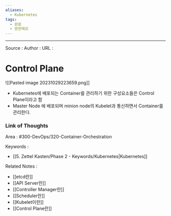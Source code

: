 ```yaml
---
aliases:
  - Kubernetes
tags:
  - 완료
  - 문헌메모
---
```



---


Source :
Author : 
URL :

# Control Plane
![[Pasted image 20231029223659.png]]
- Kubernetes에 배포되는 Container를 관리하기 위한 구성요소들은 Control Plane이라고 함
- Master Node 에 배포되며 minion node의 Kubelet과 통신하면서 Container를 관리한다.


### Link of Thoughts
Area : #300-DevOps/320-Container-Orchestration 

Keywords :
- [[5. Zettel Kasten/Phase 2 - Keywords/Kubernetes|Kubernetes]]

Related Notes : 
- [[etcd란]]
- [[API Server란]]
- [[Controller Manager란]]
- [[Scheduler란]]
- [[Kubelet이란]]
- [[Control Plane란]]
